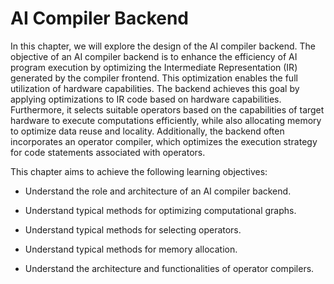 # AI Compiler Backend

In this chapter, we will explore the design of the AI compiler backend.
The objective of an AI compiler backend is to enhance the efficiency of
AI program execution by optimizing the Intermediate Representation (IR)
generated by the compiler frontend. This optimization enables the full
utilization of hardware capabilities. The backend achieves this goal by
applying optimizations to IR code based on hardware capabilities.
Furthermore, it selects suitable operators based on the capabilities of
target hardware to execute computations efficiently, while also
allocating memory to optimize data reuse and locality. Additionally, the
backend often incorporates an operator compiler, which optimizes the
execution strategy for code statements associated with operators.

This chapter aims to achieve the following learning objectives:

-   Understand the role and architecture of an AI compiler backend.

-   Understand typical methods for optimizing computational graphs.

-   Understand typical methods for selecting operators.

-   Understand typical methods for memory allocation.

-   Understand the architecture and functionalities of operator
    compilers.
